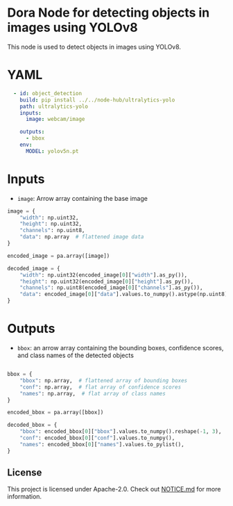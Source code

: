 # Dora Node for detecting objects in images using YOLOv8

This node is used to detect objects in images using YOLOv8.

# YAML

```yaml
  - id: object_detection
    build: pip install ../../node-hub/ultralytics-yolo
    path: ultralytics-yolo
    inputs:
      image: webcam/image

    outputs:
      - bbox
    env:
      MODEL: yolov5n.pt
```

# Inputs

- `image`: Arrow array containing the base image

```python
image = {
    "width": np.uint32,
    "height": np.uint32,
    "channels": np.uint8,
    "data": np.array  # flattened image data
}

encoded_image = pa.array([image])

decoded_image = {
    "width": np.uint32(encoded_image[0]["width"].as_py()),
    "height": np.uint32(encoded_image[0]["height"].as_py()),
    "channels": np.uint8(encoded_image[0]["channels"].as_py()),
    "data": encoded_image[0]["data"].values.to_numpy().astype(np.uint8)
}

```

# Outputs

- `bbox`: an arrow array containing the bounding boxes, confidence scores, and class names of the detected objects

```Python

bbox = {
    "bbox": np.array,  # flattened array of bounding boxes
    "conf": np.array,  # flat array of confidence scores
    "names": np.array,  # flat array of class names
}

encoded_bbox = pa.array([bbox])

decoded_bbox = {
    "bbox": encoded_bbox[0]["bbox"].values.to_numpy().reshape(-1, 3),
    "conf": encoded_bbox[0]["conf"].values.to_numpy(),
    "names": encoded_bbox[0]["names"].values.to_pylist(),
}
```

## License

This project is licensed under Apache-2.0. Check out [NOTICE.md](../../NOTICE.md) for more information.
